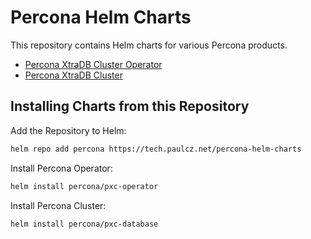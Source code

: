 # Percona Helm Charts

This repository contains Helm charts for various Percona products.

* [Percona XtraDB Cluster Operator](pxc-operator/README.md)
* [Percona XtraDB Cluster](pxc-database/README.md)

## Installing Charts from this Repository

Add the Repository to Helm:

```bash
helm repo add percona https://tech.paulcz.net/percona-helm-charts
```

Install Percona Operator:

```bash
helm install percona/pxc-operator
```

Install Percona Cluster:

```bash
helm install percona/pxc-database
```

